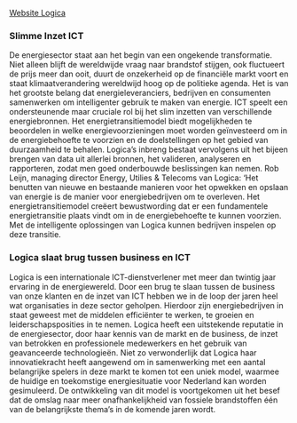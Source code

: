[Website Logica](http://www.logica.com)

### Slimme Inzet ICT
 
De energiesector staat aan het begin van een ongekende transformatie. Niet alleen blijft de wereldwijde vraag naar brandstof stijgen, ook fluctueert de prijs meer dan ooit, duurt de onzekerheid op de financiële markt voort en staat klimaatverandering wereldwijd hoog op de politieke agenda. Het is van het grootste belang dat energieleveranciers, bedrijven en consumenten samenwerken om intelligenter gebruik te maken van energie. ICT speelt een ondersteunende maar cruciale rol bij het slim inzetten van verschillende energiebronnen. Het energietransitiemodel biedt mogelijkheden te beoordelen in welke energievoorzieningen moet worden geïnvesteerd om in de energiebehoefte te voorzien en de doelstellingen op het gebied van duurzaamheid te behalen. Logica’s inbreng bestaat vervolgens uit het bijeen brengen van data uit allerlei bronnen, het valideren, analyseren en rapporteren, zodat men goed onderbouwde beslissingen kan nemen. Rob Leijn, managing director Energy, Utilies & Telecoms van Logica: ‘Het benutten van nieuwe en bestaande manieren voor het opwekken en opslaan van energie is de manier voor energiebedrijven om te overleven. Het energietransitiemodel creëert bewustwording dat er een fundamentele energietransitie plaats vindt om in de energiebehoefte te kunnen voorzien. Met de intelligente oplossingen van Logica kunnen bedrijven inspelen op deze transitie.

### Logica slaat brug tussen business en ICT
 
Logica is een internationale ICT-dienstverlener met meer dan twintig jaar ervaring in de energiewereld. Door een brug te slaan tussen de business van onze klanten en de inzet van ICT hebben we in de loop der jaren heel wat organisaties in deze sector geholpen. Hierdoor zijn energiebedrijven in staat geweest met de middelen efficiënter te werken, te groeien en leiderschapsposities in te nemen. Logica heeft een uitstekende reputatie in de energiesector, door haar kennis van de markt en de business, de inzet van betrokken en professionele medewerkers en het gebruik van geavanceerde technologieën. Niet zo verwonderlijk dat Logica haar innovatiekracht heeft aangewend om in samenwerking met een aantal belangrijke spelers in deze markt te komen tot een uniek model, waarmee de huidige en toekomstige energiesituatie voor Nederland kan worden gesimuleerd. De ontwikkeling van dit model is voortgekomen uit het besef dat de omslag naar meer onafhankelijkheid van fossiele brandstoffen één van de belangrijkste thema’s in de komende jaren wordt.